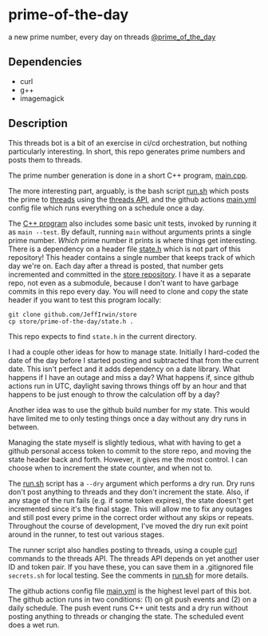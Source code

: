 
# prime-of-the-day

a new prime number, every day on threads [@prime_of_the_day](https://www.threads.net/@prime_of_the_day)

## Dependencies

- curl
- g++
- imagemagick

## Description

This threads bot is a bit of an exercise in ci/cd orchestration, but nothing
particularly interesting.  In short, this repo generates prime numbers and posts
them to threads.

The prime number generation is done in a short C++ program, [main.cpp](main.cpp).

The more interesting part, arguably, is the bash script [run.sh](run.sh) which
posts the prime to [threads](https://www.threads.net) using the [threads
API](https://developers.facebook.com/docs/threads/), and the github actions
[main.yml](.github/workflows/main.yml) config file which runs everything on a
schedule once a day.

The [C++ program](main.cpp) also includes some basic unit tests, invoked by
running it as `main --test`.  By default, running `main` without arguments
prints a single prime number.  _Which_ prime number it prints is where things
get interesting.  There is a dependency on a header file
[state.h](https://github.com/JeffIrwin/store/blob/main/prime-of-the-day/state.h)
which is not part of this repository!  This header contains a single number
that keeps track of which day we're on.  Each day after a thread is posted, that
number gets incremented and committed in the [store
repository](https://github.com/JeffIrwin/store/).  I have it as a separate repo,
not even as a submodule, because I don't want to have garbage commits in this
repo every day.  You will need to clone and copy the state header if you want to
test this program locally:
```
git clone github.com/JeffIrwin/store
cp store/prime-of-the-day/state.h .
```
This repo expects to find `state.h` in the current directory.

I had a couple other ideas for how to manage state.  Initially I hard-coded the
date of the day before I started posting and subtracted that from the current
date.  This isn't perfect and it adds dependency on a date library.  What
happens if I have an outage and miss a day?  What happens if, since github
actions run in UTC, daylight saving throws things off by an hour and that
happens to be just enough to throw the calculation off by a day?

Another idea was to use the github build number for my state.  This would have
limited me to only testing things once a day without any dry runs in between.

Managing the state myself is slightly tedious, what with having to get a github
personal access token to commit to the store repo, and moving the state header
back and forth.  However, it gives me the most control.  I can choose when to
increment the state counter, and when not to.

The [run.sh](run.sh) script has a `--dry` argument which performs a dry run.
Dry runs don't post anything to threads and they don't increment the state.
Also, if any stage of the run fails (e.g. if some token expires), the state
doesn't get incremented since it's the final stage.  This will allow me to fix
any outages and still post every prime in the correct order without any skips or
repeats.  Throughout the course of development, I've moved the dry run exit
point around in the runner, to test out various stages.

The runner script also handles posting to threads, using a couple
[curl](https://curl.se/) commands to the threads API.  The threads API depends
on yet another user ID and token pair.  If you have these, you can save them in
a .gitignored file `secrets.sh` for local testing.  See the comments in
[run.sh](run.sh) for more details.

The github actions config file [main.yml](.github/workflows/main.yml) is the
highest level part of this bot.  The github action runs in two conditions: (1)
on git push events and (2) on a daily schedule.  The push event runs C++ unit
tests and a dry run without posting anything to threads or changing the state.
The scheduled event does a wet run.

<!-- maybe say something about image generation after i put that into a
production -->

